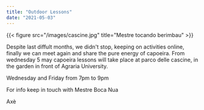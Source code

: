 ```yaml
---
title: "Outdoor Lessons"
date: "2021-05-03"
---
```


{{< figure src="/images/cascine.jpg" title="Mestre tocando berimbau" >}}

Despite last diffult months, we didn't stop, keeping on activities online,
finally we can meet again and share the pure energy of capoeira.
From wednesday 5 may capoeira lessons will take place at parco delle cascine, in the garden 
in front of Agraria University.

Wednesday and Friday from 7pm to 9pm 

For info keep in touch with Mestre Boca Nua

Axè
